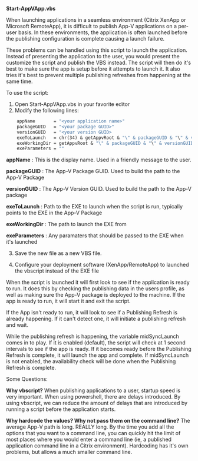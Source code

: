 **Start-AppVApp.vbs**


When launching applications in a seamless environment (Citrix XenApp or Microsoft RemoteApp), it is difficult to publish App-V applications 
on a per-user basis.  In these environments, the application is often launched before the publishing configuration is complete causing a launch failure. 


These problems can be handled using this script to launch the application.  Instead of presenting the application to the user, you would present the customize
the script and publish the VBS instead.  The script will then do it's best to make sure the app is setup before it attempts to launch it.  It also tries it's 
best to prevent multiple publishing refreshes from happening at the same time.


To use the script:
1. Open Start-AppVApp.vbs in your favorite editor
2. Modify the following lines:


```vb
    appName       = "<your application name>"
    packageGUID   = "<your package GUID>"
    versionGUID   = "<your version GUID>
    exeToLaunch   = chr(34) & getAppvRoot & "\" & packageGUID & "\" & versionGUID & "\Root\VFS\myfolder\pathtoyour.exe"
    exeWorkingDir = getAppvRoot & "\" & packageGUID & "\" & versionGUID & "\Root\VFS\myfolder"
    exeParameters = ""      
``` 


**appName**         : This is the display name.  Used in a friendly message to the user.

**packageGUID**     : The App-V Package GUID.  Used to build the path to the App-V Package

**versionGUID**     : The App-V Version GUID.  Used to build the path to the App-V package

**exeToLaunch**     : Path to the EXE to launch when the script is run, typically points to the EXE in the App-V Package

**exeWorkingDir**   : The path to launch the EXE from 

**exeParameters**   : Any paramaters that should be passed to the EXE when it's launched



3. Save the new file as a new VBS file.

4. Configure your deployment software (XenApp/RemoteApp) to launched the vbscript instead of the EXE file


When the script is launched it will first look to see if the application is ready to run.  It does this by checking the publishing data in the users profile, as well as making sure
the App-V package is deployed to the machine.  If the app is ready to run, it will start it and exit the script.


If the App isn't ready to run, it will look to see if a Publishing Refresh is already happening.  If it can't detect one, it will 
initiate a publishing refresh and wait.


While the publishing refresh is happening, the variable midSyncLaunch comes in to play.  If it is enabled (default), the script 
will check at 1 second intervals to see if the app is ready.  If it becomes ready before the Publishing Refresh is complete,
it will launch the app and complete.  If midSyncLaunch is not enabled, the availability check will be done when the 
Publishing Refresh is complete.


Some Questions:

**Why vbscript?**
When publishing applications to a user, startup speed is very important.  When using powershell, there are delays introduced.  By using vbscript, we can 
reduce the amount of delays that are introduced by running a script before the application starts.


**Why hardcode the values?  Why not pass them on the command line?**
The average App-V path is long.  REALLY long.  By the time you add all the options that you want to a command line, you can quickly hit the limit of
most places where you would enter a command line (ie, a published application command line in a Citrix environment).  Hardcoding has it's own problems, 
but allows a much smaller command line.  
